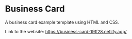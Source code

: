 # Business Card

A business card example template using HTML and CSS.

Link to the website: https://business-card-19ff28.netlify.app/
